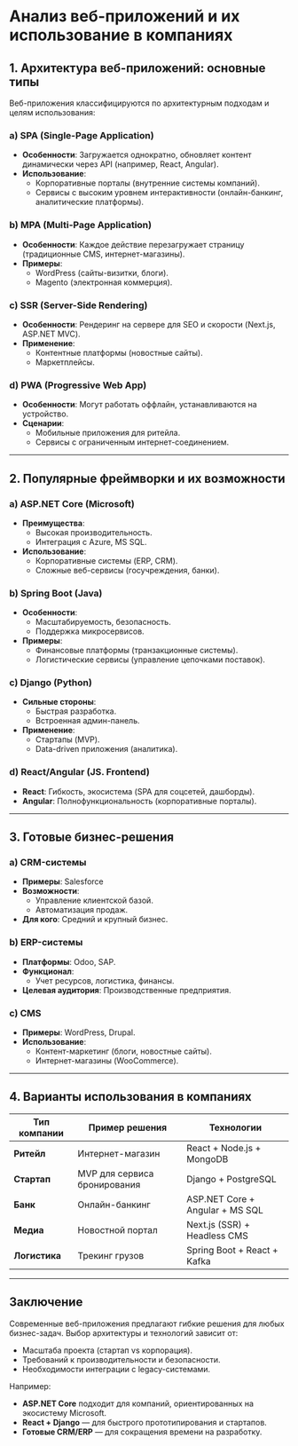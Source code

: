 # Анализ веб-приложений и их использование в компаниях

## 1. Архитектура веб-приложений: основные типы
Веб-приложения классифицируются по архитектурным подходам и целям использования:

### a) **SPA (Single-Page Application)**
- **Особенности**: Загружается однократно, обновляет контент динамически через API (например, React, Angular).
- **Использование**: 
  - Корпоративные порталы (внутренние системы компаний).
  - Сервисы с высоким уровнем интерактивности (онлайн-банкинг, аналитические платформы).

### b) **MPA (Multi-Page Application)**
- **Особенности**: Каждое действие перезагружает страницу (традиционные CMS, интернет-магазины).
- **Примеры**: 
  - WordPress (сайты-визитки, блоги).
  - Magento (электронная коммерция).

### c) **SSR (Server-Side Rendering)**
- **Особенности**: Рендеринг на сервере для SEO и скорости (Next.js, ASP.NET MVC).
- **Применение**: 
  - Контентные платформы (новостные сайты).
  - Маркетплейсы.

### d) **PWA (Progressive Web App)**
- **Особенности**: Могут работать оффлайн, устанавливаются на устройство.
- **Сценарии**: 
  - Мобильные приложения для ритейла.
  - Сервисы с ограниченным интернет-соединением.

---

## 2. Популярные фреймворки и их возможности
### a) **ASP.NET Core** (Microsoft)
- **Преимущества**:
  - Высокая производительность.
  - Интеграция с Azure, MS SQL.
- **Использование**: 
  - Корпоративные системы (ERP, CRM).
  - Сложные веб-сервисы (госучреждения, банки).

### b) **Spring Boot** (Java)
- **Особенности**:
  - Масштабируемость, безопасность.
  - Поддержка микросервисов.
- **Примеры**: 
  - Финансовые платформы (транзакционные системы).
  - Логистические сервисы (управление цепочками поставок).

### c) **Django** (Python)
- **Сильные стороны**:
  - Быстрая разработка.
  - Встроенная админ-панель.
- **Применение**: 
  - Стартапы (MVP).
  - Data-driven приложения (аналитика).

### d) **React/Angular** (JS. Frontend)
- **React**: Гибкость, экосистема (SPA для соцсетей, дашборды).
- **Angular**: Полнофункциональность (корпоративные порталы).

---

## 3. Готовые бизнес-решения
### a) **CRM-системы**
- **Примеры**: Salesforce
- **Возможности**:
  - Управление клиентской базой.
  - Автоматизация продаж.
- **Для кого**: Средний и крупный бизнес.

### b) **ERP-системы**
- **Платформы**: Odoo, SAP.
- **Функционал**: 
  - Учет ресурсов, логистика, финансы.
- **Целевая аудитория**: Производственные предприятия.

### c) **CMS**
- **Примеры**: WordPress, Drupal.
- **Использование**: 
  - Контент-маркетинг (блоги, новостные сайты).
  - Интернет-магазины (WooCommerce).

---

## 4. Варианты использования в компаниях
| **Тип компании**       | **Пример решения**              | **Технологии**                     |
|-------------------------|----------------------------------|------------------------------------|
| **Ритейл**             | Интернет-магазин                | React + Node.js + MongoDB          |
| **Стартап**            | MVP для сервиса бронирования    | Django + PostgreSQL                |
| **Банк**               | Онлайн-банкинг                  | ASP.NET Core + Angular + MS SQL    |
| **Медиа**              | Новостной портал                | Next.js (SSR) + Headless CMS       |
| **Логистика**          | Трекинг грузов                  | Spring Boot + React + Kafka        |

---

## Заключение
Современные веб-приложения предлагают гибкие решения для любых бизнес-задач. Выбор архитектуры и технологий зависит от:
- Масштаба проекта (стартап vs корпорация).
- Требований к производительности и безопасности.
- Необходимости интеграции с legacy-системами. 

Например:
- **ASP.NET Core** подходит для компаний, ориентированных на экосистему Microsoft.
- **React + Django** — для быстрого прототипирования и стартапов.
- **Готовые CRM/ERP** — для сокращения времени на разработку.